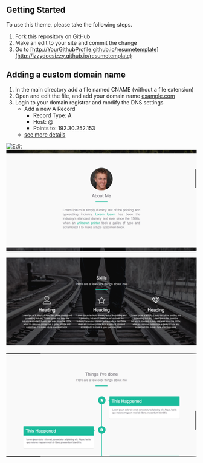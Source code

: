 ## Getting Started

To use this theme, please take the following steps.
1. Fork this repository on GitHub
2. Make an edit to your site and commit the change
3. Go to [http://YourGithubProfile.github.io/resumetemplate](http://izzydoesizzy.github.io/resumetemplate)

## Adding a custom domain name
1. In the main directory add a file named CNAME (without a file extension)
2. Open and edit the file, and add your domain name [example.com](#)
3. Login to your domain registrar and modify the DNS settings
	- Add a new A Record
		- Record Type: 	A
		- Host: 		@
		- Points to: 	192.30.252.153
	- [see more details](http://stackoverflow.com/questions/23375422/how-to-setup-github-pages-to-redirect-dns-requests-from-subdomain-e-g-www-to/23375423#23375423)

![Edit](/images/image1.png) ![Edit](/images/image2.png)
![Edit](/images/image3.png) ![Edit](/images/image4.png)


